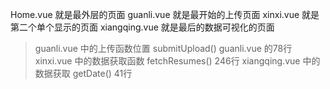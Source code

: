 Home.vue   就是最外层的页面
    guanli.vue 就是最开始的上传页面
    xinxi.vue  就是第二个单个显示的页面
    xiangqing.vue  就是最后的数据可视化的页面

> guanli.vue 中的上传函数位置  submitUpload()  guanli.vue 的78行
> xinxi.vue 中的数据获取函数  fetchResumes()  246行
> xiangqing.vue 中的数据获取  getDate()   41行